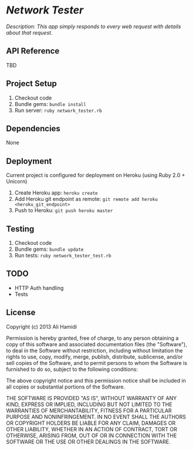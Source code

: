 # _Network Tester_

_Description: This app simply responds to every web request with details about that request._

## API Reference

TBD

## Project Setup

1. Checkout code
1. Bundle gems: `bundle install`
1. Run server: `ruby network_tester.rb`

## Dependencies

None

## Deployment

Current project is configured for deployment on Heroku (using Ruby 2.0 + Unicorn)

1. Create Heroku app: `heroku create`
1. Add Heroku git endpoint as remote: `git remote add heroku <heroku_git_endpoint>`
1. Push to Heroku: `git push heroku master`

## Testing

1. Checkout code
1. Bundle gems: `bundle update`
1. Run tests: `ruby network_tester_test.rb`

## TODO

- HTTP Auth handling
- Tests

## License

Copyright (c) 2013 Ali Hamidi

Permission is hereby granted, free of charge, to any person obtaining a copy
of this software and associated documentation files (the "Software"), to deal
in the Software without restriction, including without limitation the rights
to use, copy, modify, merge, publish, distribute, sublicense, and/or sell
copies of the Software, and to permit persons to whom the Software is
furnished to do so, subject to the following conditions:

The above copyright notice and this permission notice shall be included in
all copies or substantial portions of the Software.

THE SOFTWARE IS PROVIDED "AS IS", WITHOUT WARRANTY OF ANY KIND, EXPRESS OR
IMPLIED, INCLUDING BUT NOT LIMITED TO THE WARRANTIES OF MERCHANTABILITY,
FITNESS FOR A PARTICULAR PURPOSE AND NONINFRINGEMENT. IN NO EVENT SHALL THE
AUTHORS OR COPYRIGHT HOLDERS BE LIABLE FOR ANY CLAIM, DAMAGES OR OTHER
LIABILITY, WHETHER IN AN ACTION OF CONTRACT, TORT OR OTHERWISE, ARISING FROM,
OUT OF OR IN CONNECTION WITH THE SOFTWARE OR THE USE OR OTHER DEALINGS IN
THE SOFTWARE.